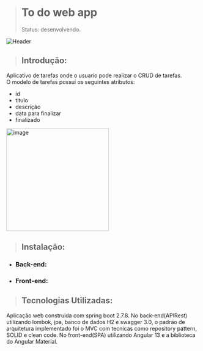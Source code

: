 > <h1>To do web app</h1>
 > Status: desenvolvendo.</br>
![Header](https://user-images.githubusercontent.com/44982114/218023185-ff4ba696-f054-48d4-8891-ef978ea5057b.png)

 > <h2>Introdução:</h2>

 Aplicativo de tarefas onde o usuario pode realizar o CRUD de tarefas.</br>
 O modelo de tarefas possui os seguintes atributos:</br>
   <ul>
    <li>id</li>
    <li>titulo</li>
    <li>descrição</li>
    <li>data para finalizar</li>
    <li>finalizado</li>
   </ul>
 
 <img width="268" alt="image" src="https://user-images.githubusercontent.com/44982114/218007782-45a811c4-339a-4987-9a9a-b404c0557a36.png">

 
 > <h2>Instalação:</h2>
  
 <ul>
 <li><h3>Back-end:</h3></li>
 <li><h3>Front-end:</h3></li>
 </ul>
 
  > <h2>Tecnologias Utilizadas:</h2>
 Aplicação web construida com spring boot 2.7.8. No back-end(APIRest) utilizando lombok, jpa, banco de dados H2 e swagger 3.0,
o padrao de arquitetura implementado foi o MVC com tecnicas como repository pattern, SOLID e clean code.
No front-end(SPA) utilizando Angular 13 e a biblioteca do Angular Material.</br></br>
